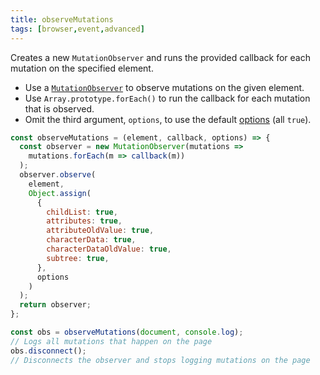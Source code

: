 ```yaml
---
title: observeMutations
tags: [browser,event,advanced]
---
```


Creates a new `MutationObserver` and runs the provided callback for each mutation on the specified element.

- Use a [`MutationObserver`](https://developer.mozilla.org/en-US/docs/Web/API/MutationObserver) to observe mutations on the given element.
- Use `Array.prototype.forEach()` to run the callback for each mutation that is observed.
- Omit the third argument, `options`, to use the default [options](https://developer.mozilla.org/en-US/docs/Web/API/MutationObserver#MutationObserverInit) (all `true`).

```js
const observeMutations = (element, callback, options) => {
  const observer = new MutationObserver(mutations =>
    mutations.forEach(m => callback(m))
  );
  observer.observe(
    element,
    Object.assign(
      {
        childList: true,
        attributes: true,
        attributeOldValue: true,
        characterData: true,
        characterDataOldValue: true,
        subtree: true,
      },
      options
    )
  );
  return observer;
};
```

```js
const obs = observeMutations(document, console.log);
// Logs all mutations that happen on the page
obs.disconnect();
// Disconnects the observer and stops logging mutations on the page
```
